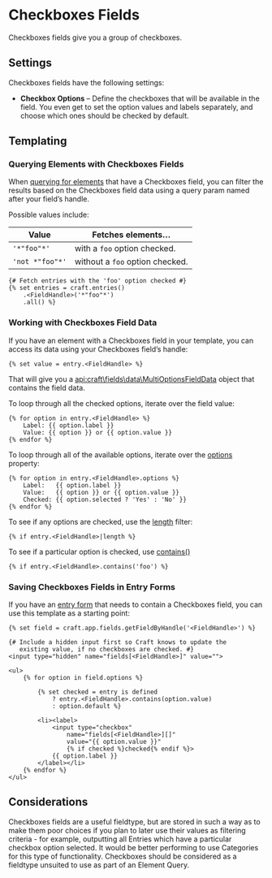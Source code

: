 # Checkboxes Fields

Checkboxes fields give you a group of checkboxes.

## Settings

Checkboxes fields have the following settings:

* **Checkbox Options** – Define the checkboxes that will be available in the field. You even get to set the option values and labels separately, and choose which ones should be checked by default.

## Templating

### Querying Elements with Checkboxes Fields

When [querying for elements](dev/element-queries/README.md) that have a Checkboxes field, you can filter the results based on the Checkboxes field data using a query param named after your field’s handle.

Possible values include:

| Value | Fetches elements…
| - | -
| `'*"foo"*'` | with a `foo` option checked.
| `'not *"foo"*'` | without a `foo` option checked.

```twig
{# Fetch entries with the 'foo' option checked #}
{% set entries = craft.entries()
    .<FieldHandle>('*"foo"*')
    .all() %}
```

### Working with Checkboxes Field Data

If you have an element with a Checkboxes field in your template, you can access its data using your Checkboxes field’s handle:

```twig
{% set value = entry.<FieldHandle> %}
```

That will give you a <api:craft\fields\data\MultiOptionsFieldData> object that contains the field data.

To loop through all the checked options, iterate over the field value:

```twig
{% for option in entry.<FieldHandle> %}
    Label: {{ option.label }}
    Value: {{ option }} or {{ option.value }}
{% endfor %}
```

To loop through all of the available options, iterate over the [options](api:craft\fields\data\MultiOptionsFieldData::getOptions()) property:

```twig
{% for option in entry.<FieldHandle>.options %}
    Label:   {{ option.label }}
    Value:   {{ option }} or {{ option.value }}
    Checked: {{ option.selected ? 'Yes' : 'No' }}
{% endfor %}
```

To see if any options are checked, use the [length](https://twig.symfony.com/doc/2.x/filters/length.html) filter:

```twig
{% if entry.<FieldHandle>|length %}
```

To see if a particular option is checked, use [contains()](api:craft\fields\data\MultiOptionsFieldData::contains())

```twig
{% if entry.<FieldHandle>.contains('foo') %}
```

### Saving Checkboxes Fields in Entry Forms

If you have an [entry form](dev/examples/entry-form.md) that needs to contain a Checkboxes field, you can use this template as a starting point:

```twig
{% set field = craft.app.fields.getFieldByHandle('<FieldHandle>') %}

{# Include a hidden input first so Craft knows to update the
   existing value, if no checkboxes are checked. #}
<input type="hidden" name="fields[<FieldHandle>]" value="">

<ul>
    {% for option in field.options %}

        {% set checked = entry is defined
            ? entry.<FieldHandle>.contains(option.value)
            : option.default %}

        <li><label>
            <input type="checkbox"
                name="fields[<FieldHandle>][]"
                value="{{ option.value }}"
                {% if checked %}checked{% endif %}>
            {{ option.label }}
        </label></li>
    {% endfor %}
</ul>
```

## Considerations

Checkboxes fields are a useful fieldtype, but are stored in such a way as to make them poor choices if you plan to later use their values as filtering criteria - for example, outputting all Entries which have a particular checkbox option selected. It would be better performing to use Categories for this type of functionality. Checkboxes should be considered as a fieldtype unsuited to use as part of an Element Query.
